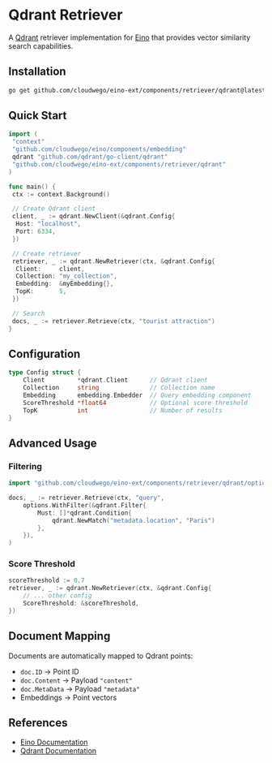 # Qdrant Retriever

A [Qdrant](https://qdrant.tech/) retriever implementation for [Eino](https://github.com/cloudwego/eino) that provides vector similarity search capabilities.

## Installation

```bash
go get github.com/cloudwego/eino-ext/components/retriever/qdrant@latest
```

## Quick Start

```go
import (
 "context"
 "github.com/cloudwego/eino/components/embedding"
 qdrant "github.com/qdrant/go-client/qdrant"
 "github.com/cloudwego/eino-ext/components/retriever/qdrant"
)

func main() {
 ctx := context.Background()

 // Create Qdrant client
 client, _ := qdrant.NewClient(&qdrant.Config{
  Host: "localhost",
  Port: 6334,
 })

 // Create retriever
 retriever, _ := qdrant.NewRetriever(ctx, &qdrant.Config{
  Client:     client,
  Collection: "my_collection",
  Embedding:  &myEmbedding{},
  TopK:       5,
 })

 // Search
 docs, _ := retriever.Retrieve(ctx, "tourist attraction")
}
```

## Configuration

```go
type Config struct {
    Client         *qdrant.Client      // Qdrant client
    Collection     string              // Collection name
    Embedding      embedding.Embedder  // Query embedding component
    ScoreThreshold *float64            // Optional score threshold
    TopK           int                 // Number of results
}
```

## Advanced Usage

### Filtering

```go
import "github.com/cloudwego/eino-ext/components/retriever/qdrant/options"

docs, _ := retriever.Retrieve(ctx, "query",
    options.WithFilter(&qdrant.Filter{
        Must: []*qdrant.Condition{
            qdrant.NewMatch("metadata.location", "Paris")
        },
    }),
)
```

### Score Threshold

```go
scoreThreshold := 0.7
retriever, _ := qdrant.NewRetriever(ctx, &qdrant.Config{
    // ... other config
    ScoreThreshold: &scoreThreshold,
})
```

## Document Mapping

Documents are automatically mapped to Qdrant points:

- `doc.ID` → Point ID
- `doc.Content` → Payload `"content"`
- `doc.MetaData` → Payload `"metadata"`
- Embeddings → Point vectors

## References

- [Eino Documentation](https://github.com/cloudwego/eino)
- [Qdrant Documentation](https://qdrant.tech/documentation/)
